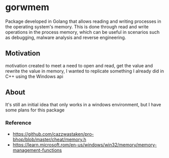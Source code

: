 # gorwmem
Package developed in Golang that allows reading and writing processes in the operating system's memory. This is done through read and write operations in the process memory, which can be useful in scenarios such as debugging, malware analysis and reverse engineering.

## Motivation 
motivation created to meet a need to open and read, get the value and rewrite the value in memory, I wanted to replicate something I already did in C++ using the Windows api

## About
It's still an initial idea that only works in a windows environment, but I have some plans for this package

### Reference
- https://github.com/cazzwastaken/pro-bhop/blob/master/cheat/memory.h
- https://learn.microsoft.rom/en-us/windows/win32/memory/memory-management-functions
